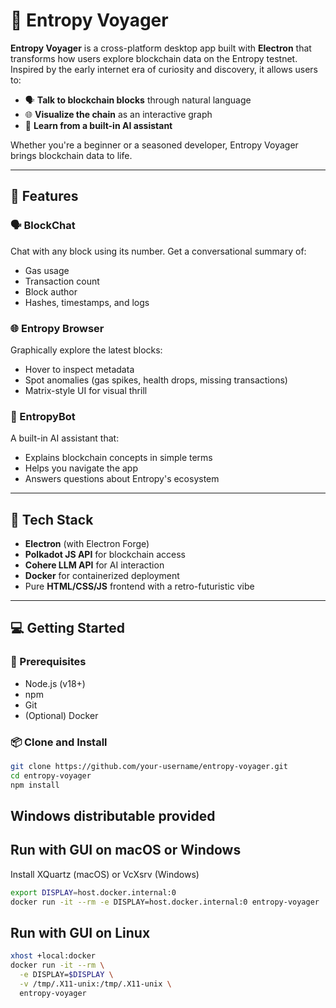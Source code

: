 # 🚀 Entropy Voyager

**Entropy Voyager** is a cross-platform desktop app built with **Electron** that transforms how users explore blockchain data on the Entropy testnet. Inspired by the early internet era of curiosity and discovery, it allows users to:

- 🗣️ **Talk to blockchain blocks** through natural language
- 🌐 **Visualize the chain** as an interactive graph
- 🤖 **Learn from a built-in AI assistant**

Whether you're a beginner or a seasoned developer, Entropy Voyager brings blockchain data to life.

---

## 🌟 Features

### 🗣️ BlockChat
Chat with any block using its number. Get a conversational summary of:
- Gas usage
- Transaction count
- Block author
- Hashes, timestamps, and logs

### 🌐 Entropy Browser
Graphically explore the latest blocks:
- Hover to inspect metadata
- Spot anomalies (gas spikes, health drops, missing transactions)
- Matrix-style UI for visual thrill

### 🤖 EntropyBot
A built-in AI assistant that:
- Explains blockchain concepts in simple terms
- Helps you navigate the app
- Answers questions about Entropy's ecosystem

---

## 🧰 Tech Stack

- **Electron** (with Electron Forge)
- **Polkadot JS API** for blockchain access
- **Cohere LLM API** for AI interaction
- **Docker** for containerized deployment
- Pure **HTML/CSS/JS** frontend with a retro-futuristic vibe

---

## 💻 Getting Started

### 🔧 Prerequisites

- Node.js (v18+)
- npm
- Git
- (Optional) Docker

### 📦 Clone and Install

```bash
git clone https://github.com/your-username/entropy-voyager.git
cd entropy-voyager
npm install
```

## Windows distributable provided

## Run with GUI on macOS or Windows
Install XQuartz (macOS) or VcXsrv (Windows)

```bash
export DISPLAY=host.docker.internal:0
docker run -it --rm -e DISPLAY=host.docker.internal:0 entropy-voyager
```

## Run with GUI on Linux
```bash
xhost +local:docker
docker run -it --rm \
  -e DISPLAY=$DISPLAY \
  -v /tmp/.X11-unix:/tmp/.X11-unix \
  entropy-voyager
```
